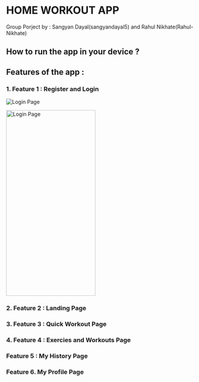 # HOME WORKOUT APP 
Group Porject by : Sangyan Dayal(sangyandayal5) and Rahul Nikhate(Rahul-Nikhate)

## How to run the app in your device ?


## Features of the app : 

### 1. Feature 1 : Register and Login
![Login Page](https://github.com/user-attachments/assets/4b77e0ea-336d-4c75-8d47-e0a7d0ed4188)

<img src="https://github.com/user-attachments/assets/4b77e0ea-336d-4c75-8d47-e0a7d0ed4188" alt="Login Page" width="240" height="500">



### 2. Feature 2 : Landing Page

### 3. Feature 3 : Quick Workout Page

### 4. Feature 4 : Exercies and Workouts Page

### Feature 5 : My History Page

### Feature 6. My Profile Page
